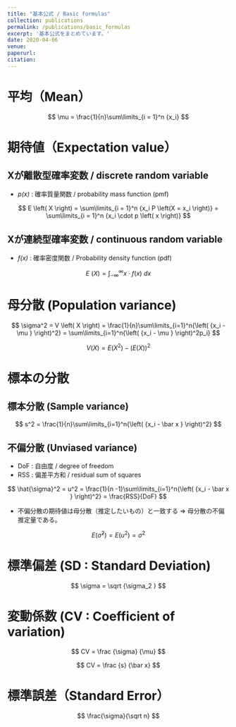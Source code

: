 ```yaml
---
title: "基本公式 / Basic formulas"
collection: publications
permalink: /publications/basic_formulas
excerpt: '基本公式をまとめています。'
date: 2020-04-06
venue:
paperurl:
citation:
---
```


平均（Mean）
===

$$
\mu = \frac{1}{n}\sum\limits_{i = 1}^n {x_i}
$$


期待値（Expectation value）
===
## Xが離散型確率変数 / discrete random variable
  - *p(x)* : 確率質量関数 / probability mass function (pmf) 


$$
E \left( X \right) = \sum\limits_{i = 1}^n {x_i P \left(X = x_i \right)}
                   = \sum\limits_{i = 1}^n {x_i \cdot p \left( x \right)}
$$

## Xが連続型確率変数 / continuous random variable
  - *f(x)* : 確率密度関数 / Probability density function (pdf) 


$$
E \ \left( X \right) = \int^{\infty}_{-\infty}x\cdot f(x)\:dx
$$

母分散 (Population variance)
===

$$
\sigma^2  = V \left( X \right)
          =  \frac{1}{n}\sum\limits_{i=1}^n{\left( {x_i - \mu } \right)^2}
          =  \sum\limits_{i=1}^n{\left( {x_i - \mu } \right)^2p_i}
$$

$$
V(X) = E \left( X^2 \right) - \bigl( E \left( X \right) \bigr)^2
$$

標本の分散
===
## 標本分散 (Sample variance)


$$
s^2  =  \frac{1}{n}\sum\limits_{i=1}^n{\left( {x_i - \bar x } \right)^2}
$$

## 不偏分散 (Unviased variance) 
  - DoF : 自由度 / degree of freedom
  - RSS : 偏差平方和 / residual sum of squares


$$
\hat{\sigma}^2  = u^2
 =  \frac{1}{n -1}\sum\limits_{i=1}^n{\left( {x_i - \bar x } \right)^2}
 = \frac{RSS}{DoF}
$$

  - 不偏分散の期待値は母分散（推定したいもの）と一致する ⇒ 母分散の不偏推定量である。


$$
E(\hat{\sigma}^2)  = E(u^2) = \sigma^2
$$


標準偏差 (SD : Standard Deviation)
===


$$
\sigma  = \sqrt {\sigma_2 }
$$


変動係数 (CV : Coefficient of variation)
===

$$
CV  = \frac {\sigma} {\mu}
$$

$$
CV  = \frac {s} {\bar x}
$$


標準誤差（Standard Error）
===


$$
\frac{\sigma}{\sqrt n}
$$









